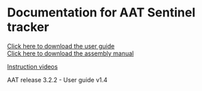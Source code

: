 # Documentation for AAT Sentinel tracker

<a href='https://github.com/aat-sentinel/Documentation/raw/main/Sentinel%20AAT%20lite%20User%20Guide.pdf' target='_blank'>Click here to download the user guide</a><br>
<a href='https://github.com/aat-sentinel/Documentation/raw/main/Sentinel%20AAT%20lite%20Assembly%20manual.pdf' target='_blank'>Click here to download the assembly manual</a><br>

<a href='https://www.youtube.com/channel/UCaOChZr-KkSGh9g5-SVG64Q' target='_blank'>Instruction videos</a><br>



AAT release 3.2.2 - User guide v1.4 
